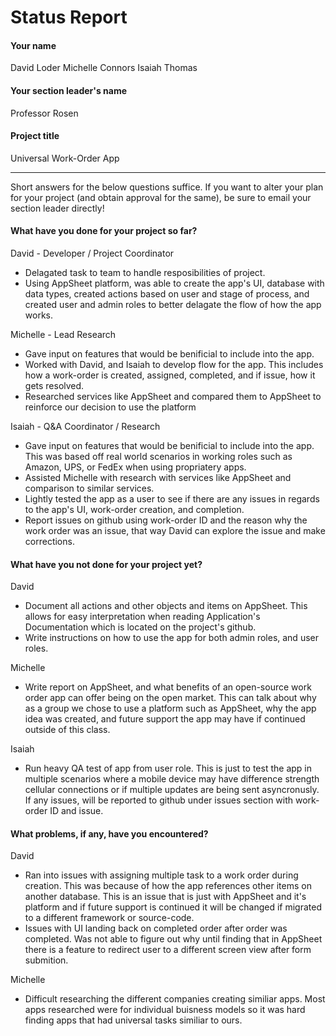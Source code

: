 # Status Report

#### Your name

David Loder
Michelle Connors
Isaiah Thomas

#### Your section leader's name

Professor Rosen

#### Project title

Universal Work-Order App

---

Short answers for the below questions suffice. If you want to alter your plan for your project (and obtain approval for the same), be sure to email your section leader directly!

#### What have you done for your project so far?

David - Developer / Project Coordinator

- Delagated task to team to handle resposibilities of project.
- Using AppSheet platform, was able to create the app's UI, database with data types, created actions based on user and stage of process, and created user and admin roles to better delagate the flow of how the app works.

Michelle - Lead Research

- Gave input on features that would be benificial to include into the app.
- Worked with David, and Isaiah to develop flow for the app. This includes how a work-order is created, assigned, completed, and if issue, how it gets resolved.
- Researched services like AppSheet and compared them to AppSheet to reinforce our decision to use the platform

Isaiah - Q&A Coordinator / Research

- Gave input on features that would be benificial to include into the app. This was based off real world scenarios in working roles such as Amazon, UPS, or FedEx when using propriatery apps.
- Assisted Michelle with research with services like AppSheet and comparison to similar services.
- Lightly tested the app as a user to see if there are any issues in regards to the app's UI, work-order creation, and completion.
- Report issues on github using work-order ID and the reason why the work order was an issue, that way David can explore the issue and make corrections.

#### What have you not done for your project yet?

David

- Document all actions and other objects and items on AppSheet. This allows for easy interpretation when reading Application's Documentation which is located on the project's github.
- Write instructions on how to use the app for both admin roles, and user roles.

Michelle

- Write report on AppSheet, and what benefits of an open-source work order app can offer being on the open market. This can talk about why as a group we chose to use a platform such as AppSheet, why the app idea was created, and future support the app may have if continued outside of this class.

Isaiah

- Run heavy QA test of app from user role. This is just to test the app in multiple scenarios where a mobile device may have difference strength cellular connections or if multiple updates are being sent asyncronusly. If any issues, will be reported to github under issues section with work-order ID and issue.

#### What problems, if any, have you encountered?

David

- Ran into issues with assigning multiple task to a work order during creation. This was because of how the app references other items on another database. This is an issue that is just with AppSheet and it's platform and if future support is continued it will be changed if migrated to a different framework or source-code.
- Issues with UI landing back on completed order after order was completed. Was not able to figure out why until finding that in AppSheet there is a feature to redirect user to a different screen view after form submition.

Michelle

- Difficult researching the different companies creating similiar apps. Most apps researched were for individual buisness models so it was hard finding apps that had universal tasks similiar to ours.
